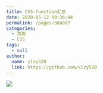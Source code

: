 ```yaml
---
title: CSS-function汇总
date: 2020-05-12 09:36:44
permalink: /pages/3da0d7
categories: 
  - 页面
  - CSS
tags: 
  - null
author: 
  name: xlzy520
  link: https://github.com/xlzy520
---
```

![](https://cdn.jsdelivr.net/gh/xugaoyi/image_store/blog/20200512161232.jpg)
